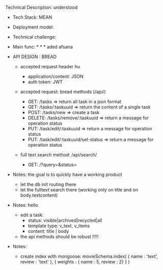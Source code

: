 Technical Description: understood

-   Tech Stack: MEAN
-   Deployment model:
-   Technical challenge:
-   Main func: \* \* \*
    aded afsana
-   API DESIGN : BREAD

    -   accepted request header hu

        -   application/content: JSON
        -   auth token: JWT

    -   accepted request: bread methods (/api/)

        -   GET: /tasks => return all task in a json format
        -   GET: /tasks/:taskuuid => return the content of a single task
        -   POST: /tasks/new => create a task
        -   DELETE: /tasks/remove/:taskuuid => return a message for operation status
        -   PUT: /task/edit/:taskuuid => return a message for operation status
        -   PUT: /task/edit/:taskuuid/set-status => return a message for operation status

    -   full text search method: /api/search/
        -   GET: /?query=&status=

-   Notes: the goal is to quickly have a working product

    -   let the db init routing there
    -   let the fulltext search there (working only on title and on body.textcontent)

-   Notes: hello

    -   edit a task:
        -   status: visible|archived|recycled|all
        -   template type: v_text, v_items
        -   content: title | body
    -   the api methods should be robust !!!!!

-   Notes:
    -   create index with mongoose: movieSchema.index(
        { name : 'text', review : 'text' },
        { weights : { name : 5, review : 2} }
        )
